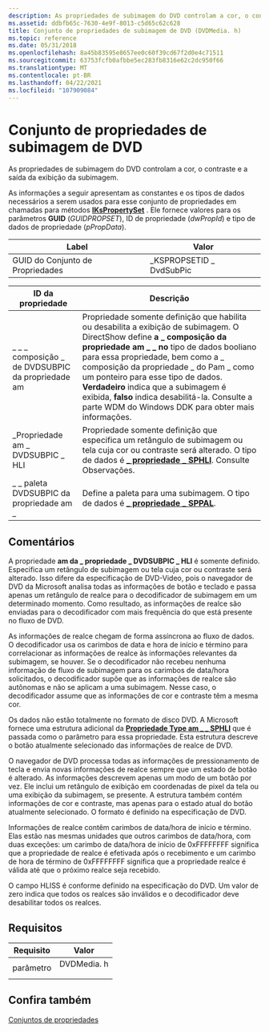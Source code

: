 ```yaml
---
description: As propriedades de subimagem do DVD controlam a cor, o contraste e a saída da exibição da subimagem.
ms.assetid: ddbfb65c-7630-4e9f-8013-c5d65c62c628
title: Conjunto de propriedades de subimagem de DVD (DVDMedia. h)
ms.topic: reference
ms.date: 05/31/2018
ms.openlocfilehash: 8a45b83595e8657ee0c60f39cd67f2d0e4c71511
ms.sourcegitcommit: 63753fcfb0afbbe5ec283fb8316e62c2dc950f66
ms.translationtype: MT
ms.contentlocale: pt-BR
ms.lasthandoff: 04/22/2021
ms.locfileid: "107909084"
---
```

# <a name="dvd-subpicture-property-set"></a>Conjunto de propriedades de subimagem de DVD

As propriedades de subimagem do DVD controlam a cor, o contraste e a saída da exibição da subimagem.

As informações a seguir apresentam as constantes e os tipos de dados necessários a serem usados para esse conjunto de propriedades em chamadas para métodos [**IKsPropertySet**](ikspropertyset.md) . Ele fornece valores para os parâmetros **GUID** (*GUIDPROPSET*), ID de propriedade (*dwPropId*) e tipo de dados de propriedade (*pPropData*).



| Label | Valor |
|-------------------|----------------------------|
| GUID do Conjunto de Propriedades | \_KSPROPSETID \_ DvdSubPic |



 



| ID da propriedade                           | Descrição                                                                                                                                                                                                                                                                                                                                                              |
|---------------------------------------|--------------------------------------------------------------------------------------------------------------------------------------------------------------------------------------------------------------------------------------------------------------------------------------------------------------------------------------------------------------------------|
| \_ \_ \_ composição \_ de DVDSUBPIC da propriedade am | Propriedade somente definição que habilita ou desabilita a exibição de subimagem. O DirectShow define **a \_ composição da propriedade am \_ \_ no** tipo de dados booliano para essa propriedade, bem como a \_ composição da propriedade \_ do Pam \_ como um ponteiro para esse tipo de dados. **Verdadeiro** indica que a subimagem é exibida, **falso** indica desabilitá-la. Consulte a parte WDM do Windows DDK para obter mais informações. |
| \_Propriedade am \_ DVDSUBPIC \_ HLI          | Propriedade somente definição que especifica um retângulo de subimagem ou tela cuja cor ou contraste será alterado. O tipo de dados é [**\_ propriedade \_ SPHLI**](/previous-versions/windows/desktop/api/Dvdmedia/ns-dvdmedia-am_property_sphli). Consulte Observações.                                                                                                                                                                                |
| \_ \_ paleta DVDSUBPIC da propriedade am \_      | Define a paleta para uma subimagem. O tipo de dados é [**\_ propriedade \_ SPPAL**](/previous-versions/windows/desktop/api/Dvdmedia/ns-dvdmedia-am_property_sppal).                                                                                                                                                                                                                                                                        |



 

## <a name="remarks"></a>Comentários

A propriedade **am da \_ propriedade \_ DVDSUBPIC \_ HLI** é somente definido. Especifica um retângulo de subimagem ou tela cuja cor ou contraste será alterado. Isso difere da especificação de DVD-Video, pois o navegador de DVD da Microsoft analisa todas as informações de botão e teclado e passa apenas um retângulo de realce para o decodificador de subimagem em um determinado momento. Como resultado, as informações de realce são enviadas para o decodificador com mais frequência do que está presente no fluxo de DVD.

As informações de realce chegam de forma assíncrona ao fluxo de dados. O decodificador usa os carimbos de data e hora de início e término para correlacionar as informações de realce às informações relevantes da subimagem, se houver. Se o decodificador não recebeu nenhuma informação de fluxo de subimagem para os carimbos de data/hora solicitados, o decodificador supõe que as informações de realce são autônomas e não se aplicam a uma subimagem. Nesse caso, o decodificador assume que as informações de cor e contraste têm a mesma cor.

Os dados não estão totalmente no formato de disco DVD. A Microsoft fornece uma estrutura adicional da [**Propriedade Type am \_ \_ SPHLI**](/previous-versions/windows/desktop/api/Dvdmedia/ns-dvdmedia-am_property_sphli) que é passada como o parâmetro para essa propriedade. Esta estrutura descreve o botão atualmente selecionado das informações de realce de DVD.

O navegador de DVD processa todas as informações de pressionamento de tecla e envia novas informações de realce sempre que um estado de botão é alterado. As informações descrevem apenas um modo de um botão por vez. Ele inclui um retângulo de exibição em coordenadas de pixel da tela ou uma exibição da subimagem, se presente. A estrutura também contém informações de cor e contraste, mas apenas para o estado atual do botão atualmente selecionado. O formato é definido na especificação de DVD.

Informações de realce contêm carimbos de data/hora de início e término. Elas estão nas mesmas unidades que outros carimbos de data/hora, com duas exceções: um carimbo de data/hora de início de 0xFFFFFFFF significa que a propriedade de realce é efetivada após o recebimento e um carimbo de hora de término de 0xFFFFFFFF significa que a propriedade realce é válida até que o próximo realce seja recebido.

O campo HLISS é conforme definido na especificação do DVD. Um valor de zero indica que todos os realces são inválidos e o decodificador deve desabilitar todos os realces.

## <a name="requirements"></a>Requisitos



| Requisito | Valor |
|-------------------|---------------------------------------------------------------------------------------|
| parâmetro<br/> | <dl> <dt>DVDMedia. h</dt> </dl> |



## <a name="see-also"></a>Confira também

<dl> <dt>

[Conjuntos de propriedades](property-sets.md)
</dt> </dl>

 

 




